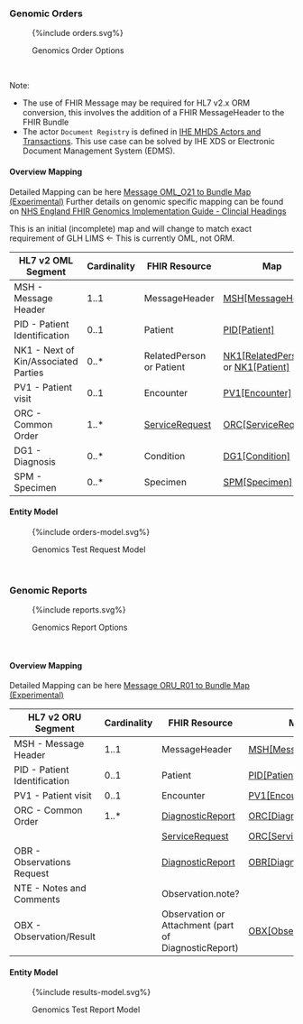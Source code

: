 
### Genomic Orders

<figure>
{%include orders.svg%}
<p id="fX.X.X.X-X" class="figureTitle">Genomics Order Options</p>
</figure>
<br clear="all">

Note: 
- The use of FHIR Message may be required for HL7 v2.x ORM conversion, this involves the addition of a FHIR MessageHeader to the FHIR Bundle 
- The actor `Document Registry` is defined in [IHE MHDS Actors and Transactions](https://profiles.ihe.net/ITI/MHDS/volume-1.html#1501-mhds-actors-transactions-and-content-modules). This use case can be solved by IHE XDS or Electronic Document Management System (EDMS).

#### Overview Mapping 

Detailed Mapping can be here [Message OML_O21 to Bundle Map (Experimental)](https://build.fhir.org/ig/HL7/v2-to-fhir/ConceptMap-message-oml-o21-to-bundle.html)
Further details on genomic specific mapping can be found on [NHS England FHIR Genomics Implementation Guide - Clincial Headings](https://simplifier.net/guide/fhir-genomics-implementation-guide/Home/Design/Clinicalheadings)

This is an initial (incomplete) map and will change to match exact requirement of GLH LIMS <- This is currently OML, not ORM. 

| HL7 v2 OML Segment           | Cardinality | FHIR Resource            | Map                                                                                                           | 
|------------------------------|-------------|--------------------------|---------------------------------------------------------------------------------------------------------------|
| MSH - Message Header         | 1..1        | MessageHeader            | [MSH[MessageHeader]](https://build.fhir.org/ig/HL7/v2-to-fhir/ConceptMap-segment-msh-to-messageheader.html)   |
| PID - Patient Identification | 0..1        | Patient                  | [PID[Patient]](https://build.fhir.org/ig/HL7/v2-to-fhir/ConceptMap-segment-pid-to-patient.html)               |                                                                                          |
| NK1 -	Next of Kin/Associated Parties | 0..* | RelatedPerson or Patient | [NK1[RelatedPerson]](NK1[RelatedPerson]) or [NK1[Patient]](NK1[Patient])                                      |
| PV1 - Patient visit          | 0..1        | Encounter                | [PV1[Encounter]](https://build.fhir.org/ig/HL7/v2-to-fhir/ConceptMap-segment-pv1-to-encounter.html)           | 
| ORC - Common Order           | 1..*        | [ServiceRequest](StructureDefinition-ServiceRequest.html)       | [ORC[ServiceRequest]](https://build.fhir.org/ig/HL7/v2-to-fhir/ConceptMap-segment-orc-to-servicerequest.html) |
| DG1 - Diagnosis              | 0..*        | Condition                | [DG1[Condition]](https://build.fhir.org/ig/HL7/v2-to-fhir/ConceptMap-segment-dg1-to-condition.html)           |
| SPM - Specimen               | 0..*        | Specimen                 | [SPM[Specimen]](https://build.fhir.org/ig/HL7/v2-to-fhir/ConceptMap-segment-spm-to-specimen.html)             |                                                                                                         |

#### Entity Model

<figure>
{%include orders-model.svg%}
<p id="fX.X.X.X-X" class="figureTitle">Genomics Test Request Model</p>
</figure>
<br clear="all">


### Genomic Reports

<figure>
{%include reports.svg%}
<p id="fX.X.X.X-X" class="figureTitle">Genomics Report Options</p>
</figure>
<br clear="all">

#### Overview Mapping 

Detailed Mapping can be here [Message ORU_R01 to Bundle Map (Experimental)](https://build.fhir.org/ig/HL7/v2-to-fhir/ConceptMap-message-oru-r01-to-bundle.html)

| HL7 v2 ORU Segment           | Cardinality | FHIR Resource                                                 | Map                                                                                                               | 
|------------------------------|-------------|---------------------------------------------------------------|-------------------------------------------------------------------------------------------------------------------|
| MSH - Message Header         | 1..1        | MessageHeader                                                 | [MSH[MessageHeader]](https://build.fhir.org/ig/HL7/v2-to-fhir/ConceptMap-segment-msh-to-messageheader.html)       |
| PID - Patient Identification | 0..1        | Patient                                                       | [PID[Patient]](https://build.fhir.org/ig/HL7/v2-to-fhir/ConceptMap-segment-pid-to-patient.html)                   |    
| PV1 - Patient visit          | 0..1        | Encounter                                                     | [PV1[Encounter]](https://build.fhir.org/ig/HL7/v2-to-fhir/ConceptMap-segment-pv1-to-encounter.html)               | 
| ORC - Common Order           | 1..*        | [DiagnosticReport](StructureDefinition-DiagnosticReport.html) | [ORC[DiagnosticReport]](https://build.fhir.org/ig/HL7/v2-to-fhir/ConceptMap-segment-orc-to-diagnosticreport.html) |
|                              |             | [ServiceRequest](StructureDefinition-ServiceRequest.html)     | [ORC[ServiceRequest]](https://build.fhir.org/ig/HL7/v2-to-fhir/ConceptMap-segment-orc-to-servicerequest.html)     |
| OBR - Observations Request   |             | [DiagnosticReport](StructureDefinition-DiagnosticReport.html) | [OBR[DiagnosticReport]](https://build.fhir.org/ig/HL7/v2-to-fhir/ConceptMap-segment-obr-to-diagnosticreport.html) |
| NTE - Notes and Comments     |             | Observation.note?                                             |                                                                                                                   |
| OBX - Observation/Result     |             | Observation or Attachment (part of DiagnosticReport)          | [OBX[Observation]](https://build.fhir.org/ig/HL7/v2-to-fhir/ConceptMap-segment-obx-to-observation.html)                                                                                                              |

#### Entity Model

<figure>
{%include results-model.svg%}
<p id="fX.X.X.X-X" class="figureTitle">Genomics Test Report Model</p>
</figure>
<br clear="all">
